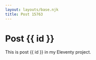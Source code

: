 ```yaml
---
layout: layouts/base.njk
title: Post 15763
---
```


# Post {{ id }}

This is post {{ id }} in my Eleventy project.
